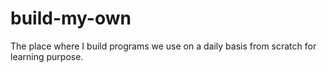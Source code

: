 # build-my-own
The place where I build programs we use on a daily basis from scratch for learning purpose.
